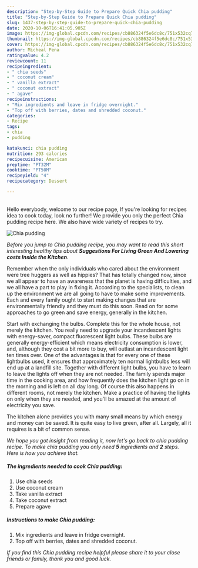 ```yaml
---
description: "Step-by-Step Guide to Prepare Quick Chia pudding"
title: "Step-by-Step Guide to Prepare Quick Chia pudding"
slug: 1437-step-by-step-guide-to-prepare-quick-chia-pudding
date: 2020-10-06T16:41:05.905Z
image: https://img-global.cpcdn.com/recipes/cb886324f5e6dc8c/751x532cq70/chia-pudding-recipe-main-photo.jpg
thumbnail: https://img-global.cpcdn.com/recipes/cb886324f5e6dc8c/751x532cq70/chia-pudding-recipe-main-photo.jpg
cover: https://img-global.cpcdn.com/recipes/cb886324f5e6dc8c/751x532cq70/chia-pudding-recipe-main-photo.jpg
author: Micheal Pena
ratingvalue: 4.2
reviewcount: 11
recipeingredient:
- " chia seeds"
- " coconut cream"
- " vanilla extract"
- " coconut extract"
- " agave"
recipeinstructions:
- "Mix ingredients and leave in fridge overnight."
- "Top off with berries, dates and shredded coconut."
categories:
- Recipe
tags:
- chia
- pudding

katakunci: chia pudding 
nutrition: 293 calories
recipecuisine: American
preptime: "PT32M"
cooktime: "PT50M"
recipeyield: "4"
recipecategory: Dessert

---
```

<br>
Hello everybody, welcome to our recipe page, If you're looking for recipes idea to cook today, look no further! We provide you only the perfect Chia pudding recipe here. We also have wide variety of recipes to try.
<br>


![Chia pudding](https://img-global.cpcdn.com/recipes/cb886324f5e6dc8c/751x532cq70/chia-pudding-recipe-main-photo.jpg)

<i>Before you jump to Chia pudding recipe, you may want to read this short interesting healthy tips about 
<strong>Suggestions For Living Green And Lowering costs Inside the Kitchen</strong>.</i>
</br>

Remember when the only individuals who cared about the environment were tree huggers as well as hippies? That has totally changed now, since we all appear to have an awareness that the planet is having difficulties, and we all have a part to play in fixing it. According to the specialists, to clean up the environment we are all going to have to make some improvements. Each and every family ought to start making changes that are environmentally friendly and they must do this soon. Read on for some approaches to go green and save energy, generally in the kitchen.

Start with exchanging the bulbs. Complete this for the whole house, not merely the kitchen. You really need to upgrade your incandescent lights with energy-saver, compact fluorescent light bulbs. These bulbs are generally energy-efficient which means electricity consumption is lower, and, although they cost a bit more to buy, will outlast an incandescent light ten times over. One of the advantages is that for every one of these lightbulbs used, it ensures that approximately ten normal lightbulbs less will end up at a landfill site. Together with different light bulbs, you have to learn to leave the lights off when they are not needed. The family spends major time in the cooking area, and how frequently does the kitchen light go on in the morning and is left on all day long. Of course this also happens in different rooms, not merely the kitchen. Make a practice of having the lights on only when they are needed, and you'll be amazed at the amount of electricity you save.

The kitchen alone provides you with many small means by which energy and money can be saved. It is quite easy to live green, after all. Largely, all it requires is a bit of common sense.


<i>We hope you got insight from reading it, now let's go back to chia pudding recipe. To make chia pudding you only need <strong>5</strong> ingredients and <strong>2</strong> steps. Here is how you achieve that.
</i>

##### The ingredients needed to cook Chia pudding:

1. Use  chia seeds
1. Use  coconut cream
1. Take  vanilla extract
1. Take  coconut extract
1. Prepare  agave


##### Instructions to make Chia pudding:

1. Mix ingredients and leave in fridge overnight.
1. Top off with berries, dates and shredded coconut.


<i>If you find this Chia pudding recipe helpful please share it to your close friends or family, thank you and good luck.</i>
